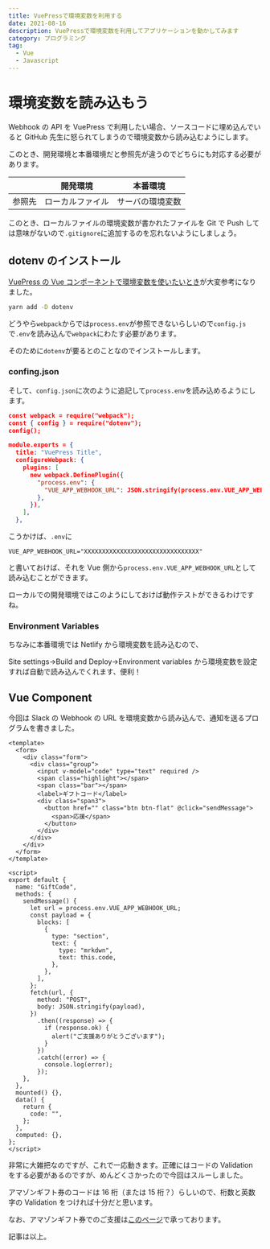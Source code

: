 ```yaml
---
title: VuePressで環境変数を利用する
date: 2021-08-16
description: VuePressで環境変数を利用してアプリケーションを動かしてみます
category: プログラミング
tag:
  - Vue
  - Javascript
---
```


# 環境変数を読み込もう

Webhook の API を VuePress で利用したい場合、ソースコードに埋め込んでいると GitHub 先生に怒られてしまうので環境変数から読み込むようにします。

このとき、開発環境と本番環境だと参照先が違うのでどちらにも対応する必要があります。

|        |     開発環境     |     本番環境     |
| :----: | :--------------: | :--------------: |
| 参照先 | ローカルファイル | サーバの環境変数 |

このとき、ローカルファイルの環境変数が書かれたファイルを Git で Push しては意味がないので`.gitignore`に追加するのを忘れないようにしましょう。

<Amazon/>

## dotenv のインストール

[VuePress の Vue コンポーネントで環境変数を使いたいとき](https://qiita.com/wakame_tech/items/1e5b65c180d2d940032d)が大変参考になりました。

```bash
yarn add -D dotenv
```

どうやら`webpack`からでは`process.env`が参照できないらしいので`config.js`で`.env`を読み込んで`webpack`にわたす必要があります。

そのために`dotenv`が要るとのことなのでインストールします。

### confing.json

そして、`config.json`に次のように追記して`process.env`を読み込めるようにします。

```json
const webpack = require("webpack");
const { config } = require("dotenv");
config();

module.exports = {
  title: "VuePress Title",
  configureWebpack: {
    plugins: [
      new webpack.DefinePlugin({
        "process.env": {
          "VUE_APP_WEBHOOK_URL": JSON.stringify(process.env.VUE_APP_WEBHOOK_URL),
        },
      }),
    ],
  },
```

こうかけば、`.env`に

```env
VUE_APP_WEBHOOK_URL="XXXXXXXXXXXXXXXXXXXXXXXXXXXXXXXX"
```

と書いておけば、それを Vue 側から`process.env.VUE_APP_WEBHOOK_URL`として読み込むことができます。

ローカルでの開発環境ではこのようにしておけば動作テストができるわけですね。

### Environment Variables

ちなみに本番環境では Netlify から環境変数を読み込むので、

Site settings->Build and Deploy->Environment variables から環境変数を設定すれば自動で読み込んでくれます、便利！

## Vue Component

今回は Slack の Webhook の URL を環境変数から読み込んで、通知を送るプログラムを書きました。

```vue
<template>
  <form>
    <div class="form">
      <div class="group">
        <input v-model="code" type="text" required />
        <span class="highlight"></span>
        <span class="bar"></span>
        <label>ギフトコード</label>
        <div class="span3">
          <button href="" class="btn btn-flat" @click="sendMessage">
            <span>応援</span>
          </button>
        </div>
      </div>
    </div>
  </form>
</template>

<script>
export default {
  name: "GiftCode",
  methods: {
    sendMessage() {
      let url = process.env.VUE_APP_WEBHOOK_URL;
      const payload = {
        blocks: [
          {
            type: "section",
            text: {
              type: "mrkdwn",
              text: this.code,
            },
          },
        ],
      };
      fetch(url, {
        method: "POST",
        body: JSON.stringify(payload),
      })
        .then((response) => {
          if (response.ok) {
            alert("ご支援ありがとうございます");
          }
        })
        .catch((error) => {
          console.log(error);
        });
    },
  },
  mounted() {},
  data() {
    return {
      code: "",
    };
  },
  computed: {},
};
</script>
```

非常に大雑把なのですが、これで一応動きます。正確にはコードの Validation をする必要があるのですが、めんどくさかったので今回はスルーしました。

アマゾンギフト券のコードは 16 桁（または 15 桁？）らしいので、桁数と英数字の Validation をつければ十分だと思います。

なお、アマゾンギフト券でのご支援は[このページ](https://tkgstrator.work/amazongiftcode/)で承っております。

記事は以上。

<Amazon/>
